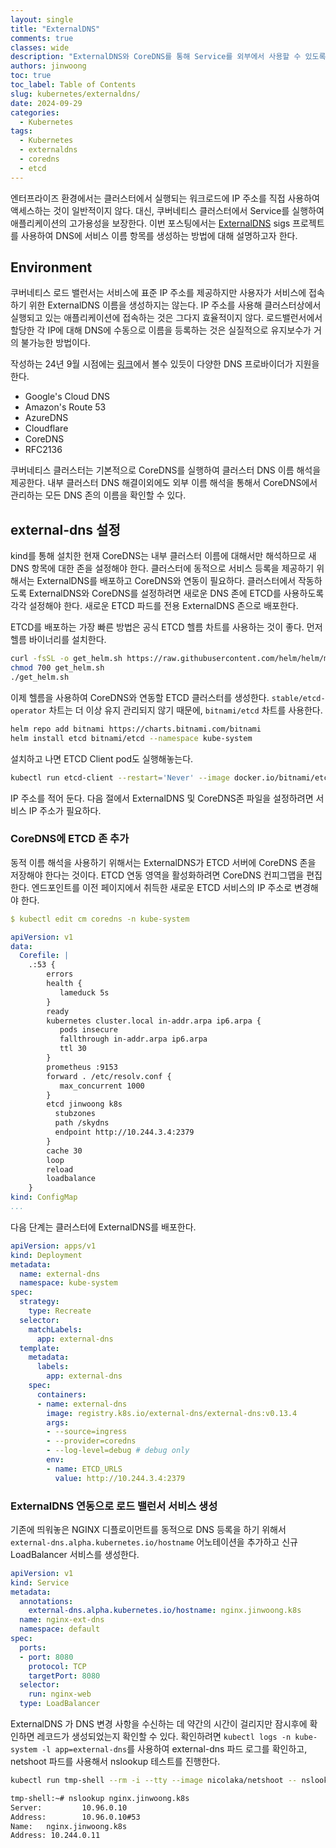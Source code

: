 ```yaml
---
layout: single
title: "ExternalDNS"
comments: true
classes: wide
description: "ExternalDNS와 CoreDNS를 통해 Service를 외부에서 사용할 수 있도록 설정하는 방법"
authors: jinwoong
toc: true
toc_label: Table of Contents
slug: kubernetes/externaldns/
date: 2024-09-29
categories:
  - Kubernetes
tags:
  - Kubernetes
  - externaldns
  - coredns
  - etcd
---
```


엔터프라이즈 환경에서는 클러스터에서 실행되는 워크로드에 IP 주소를 직접 사용하여 액세스하는 것이 일반적이지 않다. 대신, 쿠버네티스 클러스터에서 Service를 실행하여 애플리케이션의 고가용성을 보장한다. 이번 포스팅에서는 [ExternalDNS](https://github.com/kubernetes-sigs/external-dns) sigs 프로젝트를 사용하여 DNS에 서비스 이름 항목를 생성하는 방법에 대해 설명하고자 한다.

<!--truncate-->

## Environment

쿠버네티스 로드 밸런서는 서비스에 표준 IP 주소를 제공하지만 사용자가 서비스에 접속하기 위한 ExternalDNS 이름을 생성하지는 않는다. IP 주소를 사용해 클러스터상에서 실행되고 있는 애플리케이션에 접속하는 것은 그다지 효율적이지 않다. 로드밸런서에서 할당한 각 IP에 대해 DNS에 수동으로 이름을 등록하는 것은 실질적으로 유지보수가 거의 불가능한 방법이다. 

작성하는 24년 9월 시점에는 [링크](https://github.com/kubernetes-sigs/external-dns?tab=readme-ov-file#the-latest-release)에서 볼수 있듯이 다양한 DNS 프로바이더가 지원을 한다. 

-	Google's Cloud DNS 
-	Amazon's Route 53 
-	AzureDNS 
-	Cloudflare 
-	CoreDNS 
-	RFC2136 

쿠버네티스 클러스터는 기본적으로 CoreDNS를 실행하여 클러스터 DNS 이름 해석을 제공한다. 내부 클러스터 DNS 해결이외에도 외부 이름 해석을 통해서 CoreDNS에서 관리하는 모든 DNS 존의 이름을 확인할 수 있다.

## external-dns 설정

kind를 통해 설치한 현재 CoreDNS는 내부 클러스터 이름에 대해서만 해석하므로 새 DNS 항목에 대한 존을 설정해야 한다. 클러스터에 동적으로 서비스 등록을 제공하기 위해서는 ExternalDNS를 배포하고 CoreDNS와 연동이 필요하다. 클러스터에서 작동하도록 ExternalDNS와 CoreDNS를 설정하려면 새로운 DNS 존에 ETCD를 사용하도록 각각 설정해야 한다. 새로운 ETCD 파드를 전용 ExternalDNS 존으로 배포한다.

ETCD를 배포하는 가장 빠른 방법은 공식 ETCD 헬름 차트를 사용하는 것이 좋다. 먼저 헬름 바이너리를 설치한다.

```bash
curl -fsSL -o get_helm.sh https://raw.githubusercontent.com/helm/helm/master/scripts/get-helm-3
chmod 700 get_helm.sh
./get_helm.sh
```

이제 헬름을 사용하여 CoreDNS와 연동할 ETCD 클러스터를 생성한다. `stable/etcd-operator` 차트는 더 이상 유지 관리되지 않기 때문에, `bitnami/etcd` 차트를 사용한다. 

```bash
helm repo add bitnami https://charts.bitnami.com/bitnami
helm install etcd bitnami/etcd --namespace kube-system
```

설치하고 나면 ETCD Client pod도 실행해놓는다.

```bash
kubectl run etcd-client --restart='Never' --image docker.io/bitnami/etcd:3.5.16-debian-12-r1 --env ROOT_PASSWORD=$(kubectl get secret --namespace kube-system etcd -o jsonpath="{.data.etcd-root-password}" | base64 -d) --env ETCDCTL_ENDPOINTS="etcd.kube-system.svc.cluster.local:2379" --namespace kube-system --command -- sleep infinity
```

IP 주소를 적어 둔다. 다음 절에서 ExternalDNS 및 CoreDNS존 파일을 설정하려면 서비스 IP 주소가 필요하다.  

### CoreDNS에 ETCD 존 추가

동적 이름 해석을 사용하기 위해서는 ExternalDNS가 ETCD 서버에 CoreDNS 존을 저장해야 한다는 것이다. ETCD 연동 영역을 활성화하려면 CoreDNS 컨피그맵을 편집한다.
엔드포인트를 이전 페이지에서 취득한 새로운 ETCD 서비스의 IP 주소로 변경해야 한다.

```yaml
$ kubectl edit cm coredns -n kube-system

apiVersion: v1
data:
  Corefile: |
    .:53 {
        errors
        health {
           lameduck 5s
        }
        ready
        kubernetes cluster.local in-addr.arpa ip6.arpa {
           pods insecure
           fallthrough in-addr.arpa ip6.arpa
           ttl 30
        }
        prometheus :9153
        forward . /etc/resolv.conf {
           max_concurrent 1000
        }
        etcd jinwoong k8s
          stubzones
          path /skydns
          endpoint http://10.244.3.4:2379
        }
        cache 30
        loop
        reload
        loadbalance
    }
kind: ConfigMap
...
```

다음 단계는 클러스터에 ExternalDNS를 배포한다. 

```yaml
apiVersion: apps/v1
kind: Deployment
metadata:
  name: external-dns
  namespace: kube-system
spec:
  strategy:
    type: Recreate
  selector:
    matchLabels:
      app: external-dns
  template:
    metadata:
      labels:
        app: external-dns
    spec:
      containers:
      - name: external-dns
        image: registry.k8s.io/external-dns/external-dns:v0.13.4
        args:
        - --source=ingress
        - --provider=coredns
        - --log-level=debug # debug only
        env:
        - name: ETCD_URLS
          value: http://10.244.3.4:2379
```

### ExternalDNS 연동으로 로드 밸런서 서비스 생성

기존에 띄워놓은 NGINX 디플로이먼트를 동적으로 DNS 등록을 하기 위해서 `external-dns.alpha.kubernetes.io/hostname` 어노테이션을 추가하고 신규 LoadBalancer 서비스를 생성한다.

```yaml
apiVersion: v1 
kind: Service 
metadata:
  annotations:
    external-dns.alpha.kubernetes.io/hostname: nginx.jinwoong.k8s
  name: nginx-ext-dns
  namespace: default 
spec:
  ports:
  - port: 8080
    protocol: TCP
    targetPort: 8080 
  selector:
    run: nginx-web 
  type: LoadBalancer
```

ExternalDNS 가 DNS 변경 사항을 수신하는 데 약간의 시간이 걸리지만 잠시후에 확인하면 레코드가 생성되었는지 확인할 수 있다. 확인하려면 `kubectl logs -n kube-system -l app=external-dns`를 사용하여 external-dns 파드 로그를 확인하고, netshoot 파드를 사용해서 nslookup 테스트를 진행한다.

```bash
kubectl run tmp-shell --rm -i --tty --image nicolaka/netshoot -- nslookup nginx.jinwoong.k8s

tmp-shell:~# nslookup nginx.jinwoong.k8s
Server:         10.96.0.10
Address:        10.96.0.10#53
Name:   nginx.jinwoong.k8s
Address: 10.244.0.11
```

